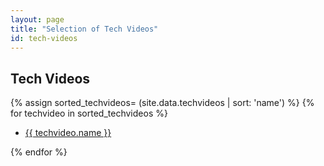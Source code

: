 ```yaml
---
layout: page
title: "Selection of Tech Videos"
id: tech-videos
---
```


## Tech Videos

{% assign sorted_techvideos= (site.data.techvideos | sort: 'name') %}
{% for techvideo in sorted_techvideos %}

* <a href="{{ techvideo.url }}">{{ techvideo.name }}</a>

{% endfor %}
